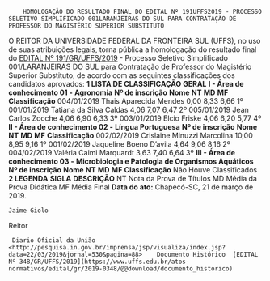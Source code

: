         HOMOLOGAÇÃO DO RESULTADO FINAL DO EDITAL Nº 191UFFS2019 - PROCESSO SELETIVO SIMPLIFICADO 001LARANJEIRAS DO SUL PARA CONTRATAÇÃO DE PROFESSOR DO MAGISTÉRIO SUPERIOR SUBSTITUTO  

 O REITOR DA UNIVERSIDADE FEDERAL DA FRONTEIRA SUL (UFFS), no uso de suas atribuições legais, torna pública a homologação do resultado final do [EDITAL Nº 191/GR/UFFS/2019](https://www.uffs.edu.br/atos-normativos/edital/gr/2019-0191) - Processo Seletivo Simplificado 001/LARANJEIRAS DO SUL para Contratação de Professor do Magistério Superior Substituto, de acordo com as seguintes classificações dos candidatos aprovados:  **1 LISTA DE CLASSIFICAÇÃO GERAL** **I - Área de conhecimento 01 -** **Agronomia**     **Nº de inscrição**   **Nome**   **NT**   **MD**   **MF**   **Classificação**     004/01/2019   Thais Aparecida Mendes   0,00   8,33   6,66   1º     001/01/2019   Tatiana da Silva Caldas   4,06   7,07   6,47   2º     005/01/2019   Jean Carlos Zocche   4,06   6,90   6,33   3º     003/01/2019   Elcio Friske   4,06   6,20   5,77   4º     **II - Área de conhecimento 02 -** **Língua Portuguesa**     **Nº de inscrição**   **Nome**   **NT**   **MD**   **MF**   **Classificação**     002/02/2019   Crislaine Minuzzi Marcolina   10,00   8,95   9,16   1º     001/02/2019   Jaqueline Boeno D’avila   4,64   9,06   8,16   2º     004/02/2019   Valéria Caimi Marquardt   3,63   7,40   6,64   3º     **III - Área de conhecimento 03 -** **Microbiologia e Patologia de Organismos Aquáticos**     **Nº de inscrição**   **Nome**   **NT**   **MD**   **MF**   **Classificação**     Não Houve Classificados      **2 LEGENDA**     **SIGLA**   **DESCRIÇÃO**     NT   Nota da Prova de Títulos     MD   Média da Prova Didática     MF   Média Final          **Data do ato:** Chapecó-SC, 21 de março de 2019.   
 

    Jaime Giolo   
 Reitor 

     Diario Oficial da União <http://pesquisa.in.gov.br/imprensa/jsp/visualiza/index.jsp?data=22/03/2019&jornal=530&pagina=88>    Documento Histórico  [EDITAL Nº 348/GR/UFFS/2019](https://www.uffs.edu.br/atos-normativos/edital/gr/2019-0348/@@download/documento_historico)     
      